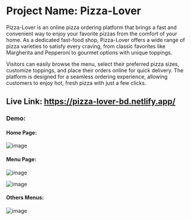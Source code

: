 # Project Name: Pizza-Lover

Pizza-Lover is an online pizza ordering platform that brings a fast and convenient way to enjoy your favorite pizzas from the comfort of your home. As a dedicated fast-food shop, Pizza-Lover offers a wide range of pizza varieties to satisfy every craving, from classic favorites like Margherita and Pepperoni to gourmet options with unique toppings.

Visitors can easily browse the menu, select their preferred pizza sizes, customize toppings, and place their orders online for quick delivery. The platform is designed for a seamless ordering experience, allowing customers to enjoy hot, fresh pizza with just a few clicks.

## Live Link: https://pizza-lover-bd.netlify.app/

### Demo:
#### Home Page:
![image](https://github.com/user-attachments/assets/c225edb1-2a9a-4d8a-af1c-04a934836a92)

#### Menu Page:
![image](https://github.com/user-attachments/assets/0a047893-cd81-49d7-893c-3413b1e5eaec)

![image](https://github.com/user-attachments/assets/6c90278a-cc01-4119-a10e-c57df4e4a51f)

#### Others Menus:
![image](https://github.com/user-attachments/assets/eb9752d1-e743-4a1b-86bf-26b1a6aab5fe)

